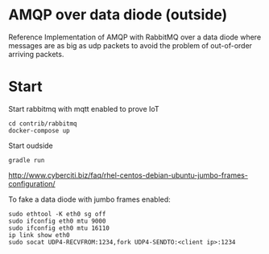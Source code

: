 # AMQP over data diode (outside)

Reference Implementation of AMQP with RabbitMQ over a data diode where messages are as big as udp packets to avoid the problem of out-of-order arriving packets.

# Start 

Start rabbitmq with mqtt enabled to prove IoT 
```
cd contrib/rabbitmq
docker-compose up
```

Start oudside 
```
gradle run
```


http://www.cyberciti.biz/faq/rhel-centos-debian-ubuntu-jumbo-frames-configuration/


To fake a data diode with jumbo frames enabled:
```
sudo ethtool -K eth0 sg off
sudo ifconfig eth0 mtu 9000
sudo ifconfig eth0 mtu 16110
ip link show eth0
sudo socat UDP4-RECVFROM:1234,fork UDP4-SENDTO:<client ip>:1234
```
